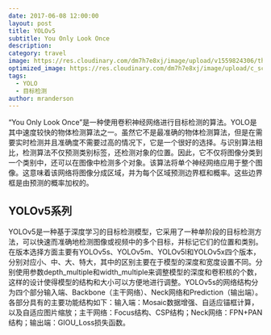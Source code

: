 ```yaml
---
date: 2017-06-08 12:00:00
layout: post
title: YOLOv5
subtitle: You Only Look Once
description: 
category: travel
image: https://res.cloudinary.com/dm7h7e8xj/image/upload/v1559824306/theme13_dshbqx.jpg
optimized_image: https://res.cloudinary.com/dm7h7e8xj/image/upload/c_scale,w_380/v1559824306/theme13_dshbqx.jpg
tags:
  - YOLO
  - 目标检测
author: mranderson
---
```


“You Only Look Once”是一种使用卷积神经网络进行目标检测的算法。YOLO是其中速度较快的物体检测算法之一。虽然它不是最准确的物体检测算法，但是在需要实时检测并且准确度不需要过高的情况下，它是一个很好的选择。与识别算法相比，检测算法不仅预测类别标签，还检测对象的位置。因此，它不仅将图像分类到一个类别中，还可以在图像中检测多个对象。该算法将单个神经网络应用于整个图像。这意味着该网络将图像分成区域，并为每个区域预测边界框和概率。这些边界框是由预测的概率加权的。

## YOLOv5系列

YOLOv5是一种基于深度学习的目标检测模型，它采用了一种单阶段的目标检测方法，可以快速而准确地检测图像或视频中的多个目标，并标记它们的位置和类别。在版本选择方面主要有YOLOv5s、YOLOv5m、YOLOv5l和YOLOv5x四个版本，分别对应小、中、大、特大，其中的区别主要在于模型的深度和宽度设置不同。分别使用参数depth_multiple和width_multiple来调整模型的深度和卷积核的个数，这样的设计使得模型的结构和大小可以方便地进行调整。YOLOv5s的网络结构分为四个部分输入端、Backbone（主干网络）、Neck网络和Prediction（输出端）。各部分具有的主要功能结构如下：输入端：Mosaic数据增强、自适应锚框计算，以及自适应图片缩放；主干网络：Focus结构、CSP结构；Neck网络：FPN+PAN结构；输出端：GIOU_Loss损失函数。